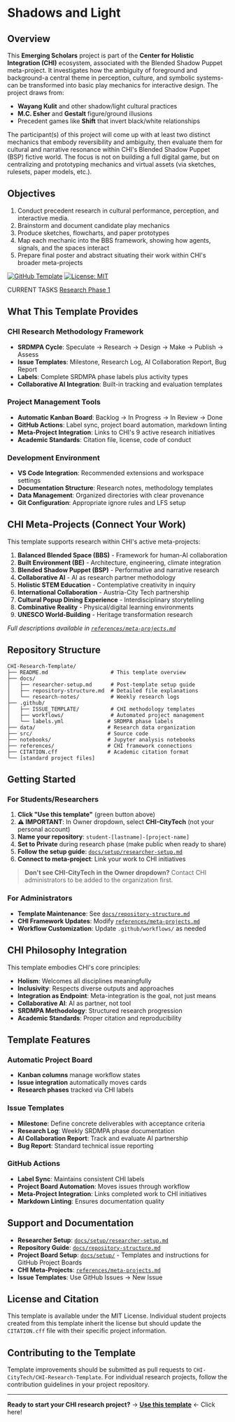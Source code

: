 # Shadows and Light

## Overview

This **Emerging Scholars** project is part of the **Center for Holistic Integration (CHI)** ecosystem, associated with the Blended Shadow Puppet meta-project. It investigates how the ambiguity of foreground and background-a central theme in perception, culture, and symbolic systems-can be transformed into basic play mechanics for interactive design. The project draws from:
- **Wayang Kulit** and other shadow/light cultural practices
- **M.C. Esher** and **Gestalt** figure/ground illusions
- Precedent games like **Shift** that invert black/white relationships

The participant(s) of this project will come up with at least two distinct mechanics that embody reversibility and ambiguity, then evaluate them for cultural and narrative resonance within CHI's Blended Shadow Puppet (BSP) fictive world. The focus is not on building a full digital game, but on centralizing and prototyping mechanics and virtual assets (via sketches, rulesets, paper models, etc.).

## Objectives

1. Conduct precedent research in cultural performance, perception, and interactive media.
2. Brainstorm and document candidate play mechanics
3. Produce sketches, flowcharts, and paper prototypes
4. Map each mechanic into the BBS framework, showing how agents, signals, and the spaces interact
5. Prepare final poster and abstract situating their work within CHI's broader meta-projects


[![GitHub Template](https://img.shields.io/badge/GitHub-Template-green)](https://github.com/CHI-CityTech/CHI-Research-Template)
[![License: MIT](https://img.shields.io/badge/License-MIT-yellow.svg)](https://opensource.org/licenses/MIT)

CURRENT TASKS 
[Research Phase 1](https://github.com/CHI-CityTech/Shadows-and-Light/blob/main/docs/research-notes/Research%20Phase%201.md)  

## What This Template Provides

### CHI Research Methodology Framework
- **SRDMPA Cycle**: Speculate → Research → Design → Make → Publish → Assess
- **Issue Templates**: Milestone, Research Log, AI Collaboration Report, Bug Report
- **Labels**: Complete SRDMPA phase labels plus activity types
- **Collaborative AI Integration**: Built-in tracking and evaluation templates

### Project Management Tools
- **Automatic Kanban Board**: Backlog → In Progress → In Review → Done
- **GitHub Actions**: Label sync, project board automation, markdown linting
- **Meta-Project Integration**: Links to CHI's 9 active research initiatives
- **Academic Standards**: Citation file, license, code of conduct

### Development Environment
- **VS Code Integration**: Recommended extensions and workspace settings
- **Documentation Structure**: Research notes, methodology templates
- **Data Management**: Organized directories with clear provenance
- **Git Configuration**: Appropriate ignore rules and LFS setup

## CHI Meta-Projects (Connect Your Work)

This template supports research within CHI's active meta-projects:

1. **Balanced Blended Space (BBS)** - Framework for human-AI collaboration
2. **Built Environment (BE)** - Architecture, engineering, climate integration
3. **Blended Shadow Puppet (BSP)** - Performative and narrative research
4. **Collaborative AI** - AI as research partner methodology
5. **Holistic STEM Education** - Contemplative creativity in inquiry
6. **International Collaboration** - Austria-City Tech partnership
7. **Cultural Popup Dining Experience** - Interdisciplinary storytelling
8. **Combinative Reality** - Physical/digital learning environments
9. **UNESCO World-Building** - Heritage transformation research

*Full descriptions available in [`references/meta-projects.md`](references/meta-projects.md)*

## Repository Structure

```
CHI-Research-Template/
├── README.md                    # This template overview
├── docs/
│   ├── researcher-setup.md      # Post-template setup guide
│   ├── repository-structure.md  # Detailed file explanations
│   └── research-notes/          # Weekly research logs
├── .github/
│   ├── ISSUE_TEMPLATE/          # CHI methodology templates
│   ├── workflows/               # Automated project management
│   └── labels.yml              # SRDMPA phase labels
├── data/                       # Research data organization
├── src/                        # Source code
├── notebooks/                  # Jupyter analysis notebooks
├── references/                 # CHI framework connections
├── CITATION.cff                # Academic citation format
└── [standard project files]
```

## Getting Started

### For Students/Researchers

1. **Click "Use this template"** (green button above)
2. **⚠️ IMPORTANT**: In Owner dropdown, select **CHI-CityTech** (not your personal account)
3. **Name your repository**: `student-[lastname]-[project-name]`
4. **Set to Private** during research phase (make public when ready to share)
5. **Follow the setup guide**: [`docs/setup/researcher-setup.md`](docs/setup/researcher-setup.md)
6. **Connect to meta-project**: Link your work to CHI initiatives

> **Don't see CHI-CityTech in the Owner dropdown?** Contact CHI administrators to be added to the organization first.

### For Administrators

- **Template Maintenance**: See [`docs/repository-structure.md`](docs/repository-structure.md)
- **CHI Framework Updates**: Modify [`references/meta-projects.md`](references/meta-projects.md)
- **Workflow Customization**: Update `.github/workflows/` as needed

## CHI Philosophy Integration

This template embodies CHI's core principles:

- **Holism**: Welcomes all disciplines meaningfully
- **Inclusivity**: Respects diverse outputs and approaches
- **Integration as Endpoint**: Meta-integration is the goal, not just means
- **Collaborative AI**: AI as partner, not tool
- **SRDMPA Methodology**: Structured research progression
- **Academic Standards**: Proper citation and reproducibility

## Template Features

### Automatic Project Board
- **Kanban columns** manage workflow states
- **Issue integration** automatically moves cards
- **Research phases** tracked via CHI labels

### Issue Templates
- **Milestone**: Define concrete deliverables with acceptance criteria  
- **Research Log**: Weekly SRDMPA phase documentation
- **AI Collaboration Report**: Track and evaluate AI partnership
- **Bug Report**: Standard technical issue reporting

### GitHub Actions
- **Label Sync**: Maintains consistent CHI labels
- **Project Board Automation**: Moves issues through workflow
- **Meta-Project Integration**: Links completed work to CHI initiatives
- **Markdown Linting**: Ensures documentation quality

## Support and Documentation

- **Researcher Setup**: [`docs/setup/researcher-setup.md`](docs/setup/researcher-setup.md)
- **Repository Guide**: [`docs/repository-structure.md`](docs/repository-structure.md)  
- **Project Board Setup**: [`docs/setup/`](docs/setup/) - Templates and instructions for GitHub Project Boards
- **CHI Meta-Projects**: [`references/meta-projects.md`](references/meta-projects.md)
- **Issue Templates**: Use GitHub Issues → New Issue

## License and Citation

This template is available under the MIT License. Individual student projects created from this template inherit the license but should update the `CITATION.cff` file with their specific project information.

## Contributing to the Template

Template improvements should be submitted as pull requests to `CHI-CityTech/CHI-Research-Template`. For individual research projects, follow the contribution guidelines in your project repository.

---

**Ready to start your CHI research project?** → **[Use this template](../../generate)** ← Click here!
